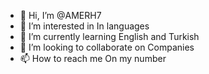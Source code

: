 - 👋 Hi, I’m @AMERH7
- 👀 I’m interested in In languages
- 🌱 I’m currently learning English and Turkish
- 💞️ I’m looking to collaborate on Companies 
- 📫 How to reach me On my number
<!---
AMERH7/AMERH7 is a ✨ special ✨ repository because its `README.md` (this file) appears on your GitHub profile.
You can click the Preview link to take a look at your changes.
--->
